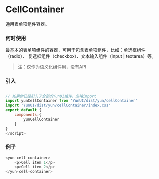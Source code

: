 # CellContainer

通用表单项组件容器。

### 何时使用

最基本的表单项组件的容器，可用于包含表单项组件，比如：单选框组件（radio）、
复选框组件（checkbox）、文本输入组件（input | textarea）等。

> 注：仅作为语义化组件用，没有API

### 引入

``` javascript

// 如果你已经引入了全部的YunUI组件，忽略import
import yunCellContainer from 'YunUI/dist/yun/cellContainer'
import 'YunUI/dist/yun/cellContainer/index.css'
export default {
    components:{
        yunCellContainer
    }
}
</script>
```

### 例子

``` javascript
<yun-cell-container>
    <p>Cell item 1</p>
    <p>Cell item 2</p>
</yun-cell-container>
```